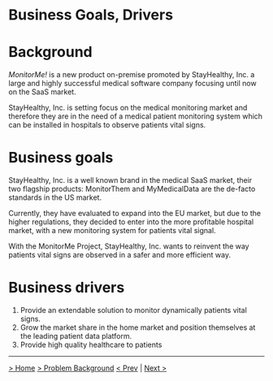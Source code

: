 # Business Goals, Drivers

# Background

*MonitorMe!* is a new product on-premise promoted by StayHealthy, Inc. a large and highly successful medical software company focusing until now on the SaaS market.

StayHealthy, Inc. is setting focus on the medical monitoring market and therefore they are in the need of a medical patient monitoring system which can be installed in hospitals to observe patients vital signs. 

# Business goals

StayHealthy, Inc. is a well known brand in the medical SaaS market, their two flagship products: MonitorThem and MyMedicalData are the de-facto standards in the US market.

Currently, they have evaluated to expand into the EU market, but due to the higher regulations, they decided to enter into the more profitable hospital market, with a new monitoring system for patients vital signal. 

With the MonitorMe Project, StayHealthy, Inc. wants to reinvent the way patients vital signs are observed in a safer and more efficient way. 

# Business drivers

1. Provide an extendable solution to monitor dynamically patients vital signs.
2. Grow the market share in the home market and position themselves at the leading patient data platform.
3. Provide high quality healthcare to patients



---
[> Home](../README.md)    [>  Problem Background](README.md)
[< Prev](README.md)  |  [Next >](Requirements.md)